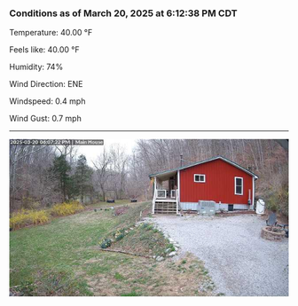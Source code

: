 ### Conditions as of March 20, 2025 at 6:12:38 PM CDT 

Temperature: 40.00 &deg;F

Feels like: 40.00 &deg;F

Humidity: 74%

Wind Direction: ENE

Windspeed: 0.4 mph

Wind Gust: 0.7 mph

---

<img src="./images/latest.jpeg"/>

